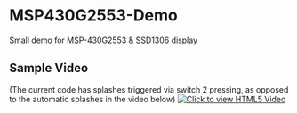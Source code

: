 # MSP430G2553-Demo
Small demo for MSP-430G2553 & SSD1306 display

## Sample Video
(The current code has splashes triggered via switch 2 pressing, as opposed to the automatic splashes in the video below)
[![Click to view HTML5 Video](https://thumbs.gfycat.com/OfficialFlamboyantHermitcrab-size_restricted.gif)](https://gfycat.com/OfficialFlamboyantHermitcrab)
